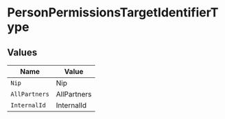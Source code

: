 # PersonPermissionsTargetIdentifierType


## Values

| Name          | Value         |
| ------------- | ------------- |
| `Nip`         | Nip           |
| `AllPartners` | AllPartners   |
| `InternalId`  | InternalId    |